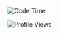 <!--START_SECTION:waka-->
![Code Time](http://img.shields.io/badge/Code%20Time-3%2C581%20hrs%2039%20mins-blue)

![Profile Views](http://img.shields.io/badge/Profile%20Views-0-blue)


<!--END_SECTION:waka-->
